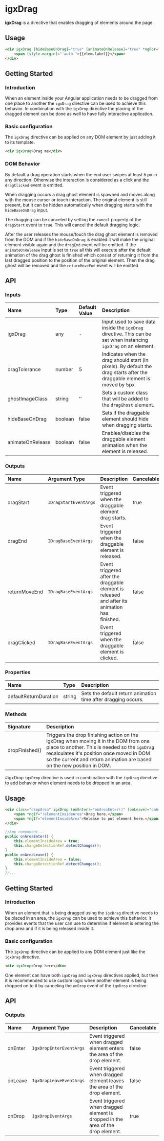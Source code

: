 # igxDrag
**igxDrag** is a directive that enables dragging of elements around the page.

## Usage
```html
<div igxDrag [hideBaseOnDrag]="true" [animateOnRelease]="true" *ngFor="let elem of draggableElems" >
    <span [style.margin]="'auto'">{{elem.label}}</span>
</div>
```

## Getting Started

### Introduction

When an element inside your Angular application needs to be dragged from one place to another the `igxDrag` directive can be used to achieve this behavior. In combination with the `igxDrop` directive the placing of the dragged element can be done as well to have fully interactive application.

### Basic configuration

The `igxDrag` directive can be applied on any DOM element by just adding it to its template.

```html
<div igxDrag>Drag me</div>
```

### DOM Behavior

By default a drag operation starts when the end user swipes at least 5 px in any direction. Otherwise the interaction is considered as a click and the `dragClicked` event is emitted.

When dragging occurs a drag ghost element is spawned and moves along with the mouse cursor or touch interaction. The original element is still present, but it can be hidden automatically when dragging starts with the `hideBaseOnDrag` input.

The dragging can be canceled by setting the `cancel` property of the `dragStart` event to `true`. This will cancel the default dragging logic.

After the user releases the mouse/touch the drag ghost element is removed from the DOM and if the `hideBaseOnDrag` is enabled it will make the original element visible again and the `dragEnd` event will be emitted. If the `animateOnRelease` input is set to `true` all this will execute after the default animation of the drag ghost is finished which consist of returning it from the last dragged position to the position of the original element. Then the drag ghost will be removed and the `returnMoveEnd` event will be emitted.

## API

### Inputs

| Name | Type | Default Value | Description |
| :--- | :--- | :--- | :--- |
| igxDrag          | any | - | Input used to save data inside the `igxDrag` directive. This can be set when instancing `igxDrag` on an element. |
| dragTolerance    | number | 5 | Indicates when the drag should start (in pixels). By default the drag starts after the draggable element is moved by 5px |
| ghostImageClass  | string | '' | Sets a custom class that will be added to the `dragGhost` element. |
| hideBaseOnDrag   | boolean | false | Sets if the draggable element should hide when dragging starts. |
| animateOnRelease | boolean | false | Enables/disables the draggable element animation when the element is released. |

### Outputs

| Name | Argument Type | Description | Cancelable |
| :--- | :--- | :--- | :--- |
| dragStart      | `IDragStartEventArgs` | Event triggered when the draggable element drag starts. | true |
| dragEnd        | `IDragBaseEventArgs` | Event triggered when the draggable element is released. | false |
| returnMoveEnd  | `IDragBaseEventArgs` | Event triggered after the draggable element is released and after its animation has finished. | false |
| dragClicked    | `IDragBaseEventArgs` | Event triggered when the draggable element is clicked. | false |

### Properties

| Name             | Type        | Description       |
| :--------------- |:----------- | :---------------- |
| defaultReturnDuration | string | Sets the default return animation time after dragging occurs. |

<div class="divider--half"></div>

### Methods

| Signature    | Description   |
| :----------- | :------------ |
| dropFinished() | Triggers the drop finishing action on the igxDrag when moving it in the DOM from one place to another. This is needed so the `igxDrag` recalculates it's position once moved in DOM so the current and return animation are based on the new position in DOM. |

#igxDrop
`igxDrop` directive is used in combination with the `igxDrag` directive to add behavior when element needs to be dropped in an area.

## Usage
````html
<div class="dropArea" igxDrop (onEnter)="onAreaEnter()" (onLeave)="onAreaLeave()">
    <span *ngIf="!elementInsideArea">Drag here.</span>
    <span *ngIf="elementInsideArea">Release to put element here.</span>
</div>
````

````ts
//App component...
public onAreaEnter() {
    this.elementInsideArea = true;
    this.changeDetectionRef.detectChanges();
}
public onAreaLeave() {
    this.elementInsideArea = false;
    this.changeDetectionRef.detectChanges();
}
//...
````

## Getting Started

### Introduction

When an element that is being dragged using the `igxDrag` directive needs to be placed in an area, the `igxDrop` can be used to achieve this behavior. It provides events that the user can use to determine if element is entering the drop area and if it is being released inside it.

### Basic configuration
The `igxDrop` directive can be applied to any DOM element just like the `igxDrag` directive. 

````html
<div igxDrop>Drop here</div>
````
One element can have both `igxDrag` and `igxDrop` directives applied, but then it is recommended to use custom logic when another element is being dropped on to it by canceling the `onDrop` event of the `igxDrop` directive. 

## API

### Outputs

| Name | Argument Type | Description | Cancelable| 
| :--- | :--- | :--- | :--- |
| onEnter  | `IgxDropEnterEventArgs` | Event triggered when dragged element enters the area of the drop element. | false |
| onLeave  | `IgxDropLeaveEventArgs` | Event triggered when dragged element leaves the area of the drop element. | false |
| onDrop   | `IgxDropEventArgs` | Event triggered when dragged element is dropped in the area of the drop element. | true |
